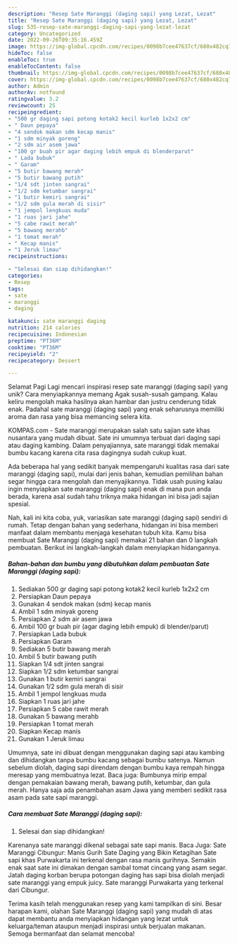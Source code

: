 ```yaml
---
description: "Resep Sate Maranggi (daging sapi) yang Lezat, Lezat"
title: "Resep Sate Maranggi (daging sapi) yang Lezat, Lezat"
slug: 535-resep-sate-maranggi-daging-sapi-yang-lezat-lezat
category: Uncategorized
date: 2022-09-26T09:35:16.459Z
image: https://img-global.cpcdn.com/recipes/0098b7cee47637cf/680x482cq70/sate-maranggi-daging-sapi-foto-resep-utama.jpg
hideToc: false
enableToc: true
enableTocContent: false
thumbnail: https://img-global.cpcdn.com/recipes/0098b7cee47637cf/680x482cq70/sate-maranggi-daging-sapi-foto-resep-utama.jpg
cover: https://img-global.cpcdn.com/recipes/0098b7cee47637cf/680x482cq70/sate-maranggi-daging-sapi-foto-resep-utama.jpg
author: Admin
authorAv: notfound
ratingvalue: 3.2
reviewcount: 25
recipeingredient:
- "500 gr daging sapi potong kotak2 kecil kurleb 1x2x2 cm"
- " Daun pepaya"
- "4 sendok makan sdm kecap manis"
- "1 sdm minyak goreng"
- "2 sdm air asem jawa"
- "100 gr buah pir agar daging lebih empuk di blenderparut"
- " Lada bubuk"
- " Garam"
- "5 butir bawang merah"
- "5 butir bawang putih"
- "1/4 sdt jinten sangrai"
- "1/2 sdm ketumbar sangrai"
- "1 butir kemiri sangrai"
- "1/2 sdm gula merah di sisir"
- "1 jempol lengkuas muda"
- "1 ruas jari jahe"
- "5 cabe rawit merah"
- "5 bawang merahb"
- "1 tomat merah"
- " Kecap manis"
- "1 Jeruk limau"
recipeinstructions:

- "Selesai dan siap dihidangkan!"
categories:
- Resep
tags:
- sate
- maranggi
- daging

katakunci: sate maranggi daging 
nutrition: 214 calories
recipecuisine: Indonesian
preptime: "PT36M"
cooktime: "PT36M"
recipeyield: "2"
recipecategory: Dessert

---
```



Selamat Pagi Lagi mencari inspirasi resep sate maranggi (daging sapi) yang unik? Cara menyiapkannya memang Agak susah-susah gampang. Kalau keliru mengolah maka hasilnya akan hambar dan justru cenderung tidak enak. Padahal sate maranggi (daging sapi) yang enak seharusnya memiliki aroma dan rasa yang bisa memancing selera kita.


KOMPAS.com - Sate maranggi merupakan salah satu sajian sate khas nusantara yang mudah dibuat. Sate ini umumnya terbuat dari daging sapi atau daging kambing. Dalam penyajiannya, sate maranggi tidak memakai bumbu kacang karena cita rasa dagingnya sudah cukup kuat.

Ada beberapa hal yang sedikit banyak mempengaruhi kualitas rasa dari sate maranggi (daging sapi), mulai dari jenis bahan, kemudian pemilihan bahan segar hingga cara mengolah dan menyajikannya. Tidak usah pusing kalau ingin menyiapkan sate maranggi (daging sapi) enak di mana pun anda berada, karena asal sudah tahu triknya maka hidangan ini bisa jadi sajian spesial.


Nah, kali ini kita coba, yuk, variasikan sate maranggi (daging sapi) sendiri di rumah. Tetap dengan bahan yang sederhana, hidangan ini bisa memberi manfaat dalam membantu menjaga kesehatan tubuh kita. Kamu bisa membuat Sate Maranggi (daging sapi) memakai 21 bahan dan 0 langkah pembuatan. Berikut ini langkah-langkah dalam menyiapkan hidangannya.

<!--inarticleads1-->

##### Bahan-bahan dan bumbu yang dibutuhkan dalam pembuatan Sate Maranggi (daging sapi):

1. Sediakan 500 gr daging sapi potong kotak2 kecil kurleb 1x2x2 cm
1. Persiapkan  Daun pepaya
1. Gunakan 4 sendok makan (sdm) kecap manis
1. Ambil 1 sdm minyak goreng
1. Persiapkan 2 sdm air asem jawa
1. Ambil 100 gr buah pir (agar daging lebih empuk) di blender/parut)
1. Persiapkan  Lada bubuk
1. Persiapkan  Garam
1. Sediakan 5 butir bawang merah
1. Ambil 5 butir bawang putih
1. Siapkan 1/4 sdt jinten sangrai
1. Siapkan 1/2 sdm ketumbar sangrai
1. Gunakan 1 butir kemiri sangrai
1. Gunakan 1/2 sdm gula merah di sisir
1. Ambil 1 jempol lengkuas muda
1. Siapkan 1 ruas jari jahe
1. Persiapkan 5 cabe rawit merah
1. Gunakan 5 bawang merahb
1. Persiapkan 1 tomat merah
1. Siapkan  Kecap manis
1. Gunakan 1 Jeruk limau


Umumnya, sate ini dibuat dengan menggunakan daging sapi atau kambing dan dihidangkan tanpa bumbu kacang sebagai bumbu satenya. Namun sebelum diolah, daging sapi direndam dengan bumbu kaya rempah hingga meresap yang membuatnya lezat. Baca juga: Bumbunya mirip empal dengan pemakaian bawang merah, bawang putih, ketumbar, dan gula merah. Hanya saja ada penambahan asam Jawa yang memberi sedikit rasa asam pada sate sapi maranggi. 

<!--inarticleads2-->

##### Cara membuat Sate Maranggi (daging sapi):


1. Selesai dan siap dihidangkan!

Karenanya sate maranggi dikenal sebagai sate sapi manis. Baca Juga: Sate Maranggi Cibungur: Manis Gurih Sate Daging yang Bikin Ketagihan Sate sapi khas Purwakarta ini terkenal dengan rasa manis gurihnya. Semakin enak saat sate ini dimakan dengan sambal tomat cincang yang asam segar. Jatah daging korban berupa potongan daging has sapi bisa diolah menjadi sate maranggi yang empuk juicy. Sate maranggi Purwakarta yang terkenal dari Cibungur. 

Terima kasih telah menggunakan resep yang kami tampilkan di sini. Besar harapan kami, olahan Sate Maranggi (daging sapi) yang mudah di atas dapat membantu anda menyiapkan hidangan yang lezat untuk keluarga/teman ataupun menjadi inspirasi untuk berjualan makanan. Semoga bermanfaat dan selamat mencoba!
